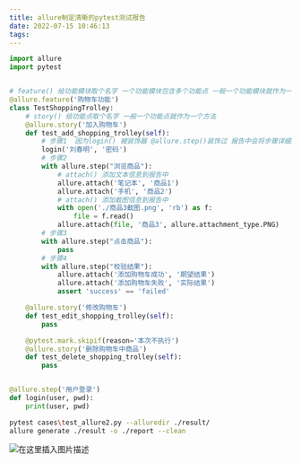 ```yaml
---
title: allure制定清晰的pytest测试报告
date: 2022-07-15 10:46:13
tags:
---
```

```python
import allure
import pytest


# feature() 给功能模块取个名字 一个功能模块包含多个功能点 一般一个功能模块就作为一个类
@allure.feature('购物车功能')
class TestShoppingTrolley:
    # story() 给功能点取个名字 一般一个功能点就作为一个方法
    @allure.story('加入购物车')
    def test_add_shopping_trolley(self):
        # 步骤1  因为login() 被装饰器 @allure.step()装饰过 报告中会将步骤详细展示出来
        login('刘春明', '密码')
        # 步骤2
        with allure.step("浏览商品"):
            # attach() 添加文本信息到报告中
            allure.attach('笔记本', '商品1')
            allure.attach('手机', '商品2')
            # attach() 添加截图信息到报告中
            with open('./商品3截图.png', 'rb') as f:
                file = f.read()
            allure.attach(file, '商品3', allure.attachment_type.PNG)
        # 步骤3
        with allure.step("点击商品"):
            pass
        # 步骤4
        with allure.step("校验结果"):
            allure.attach('添加购物车成功', '期望结果')
            allure.attach('添加购物车失败', '实际结果')
            assert 'success' == 'failed'

    @allure.story('修改购物车')
    def test_edit_shopping_trolley(self):
        pass

    @pytest.mark.skipif(reason='本次不执行')
    @allure.story('删除购物车中商品')
    def test_delete_shopping_trolley(self):
        pass


@allure.step('用户登录')
def login(user, pwd):
    print(user, pwd)

```

```bash
pytest cases\test_allure2.py --alluredir ./result/
allure generate ./result -o ./report --clean
```

![在这里插入图片描述](https://img-blog.csdnimg.cn/20200925164629780.jpg?x-oss-process=image/watermark,type_ZmFuZ3poZW5naGVpdGk,shadow_10,text_aHR0cHM6Ly9ibG9nLmNzZG4ubmV0L2FiZWxyb3g=,size_16,color_FFFFFF,t_70#pic_center)
